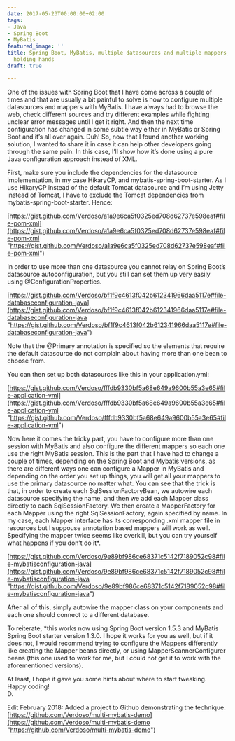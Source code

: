 ```yaml
---
date: 2017-05-23T00:00:00+02:00
tags:
- Java
- Spring Boot
- MyBatis
featured_image: ''
title: Spring Boot, MyBatis, multiple datasources and multiple mappers, all together
  holding hands
draft: true

---
```

One of the issues with Spring Boot that I have come across a couple of times and that are usually a bit painful to solve is how to configure multiple datasources and mappers with MyBatis. I have always had to browse the web, check different sources and try different examples while fighting unclear error messages until I get it right. And then the next time configuration has changed in some subtle way either in MyBatis or Spring Boot and it’s all over again. Duh! So, now that I found another working solution, I wanted to share it in case it can help other developers going through the same pain. In this case, I’ll show how it’s done using a pure Java configuration approach instead of XML.

First, make sure you include the dependencies for the datasource implementation, in my case HikaryCP, and mybatis-spring-boot-starter. As I use HikaryCP instead of the default Tomcat datasource and I’m using Jetty instead of Tomcat, I have to exclude the Tomcat dependencies from mybatis-spring-boot-starter. Hence:

[https://gist.github.com/Verdoso/a1a9e6ca5f0325ed708d62737e598eaf#file-pom-xml](https://gist.github.com/Verdoso/a1a9e6ca5f0325ed708d62737e598eaf#file-pom-xml "https://gist.github.com/Verdoso/a1a9e6ca5f0325ed708d62737e598eaf#file-pom-xml")

In order to use more than one datasource you cannot relay on Spring Boot’s datasource autoconfiguration, but you still can set them up very easily using @ConfigurationProperties.

[https://gist.github.com/Verdoso/bf1f9c4613f042b612341966daa5117e#file-databaseconfiguration-java](https://gist.github.com/Verdoso/bf1f9c4613f042b612341966daa5117e#file-databaseconfiguration-java "https://gist.github.com/Verdoso/bf1f9c4613f042b612341966daa5117e#file-databaseconfiguration-java")

Note that the @Primary annotation is specified so the elements that require the default datasource do not complain about having more than one bean to choose from.

You can then set up both datasources like this in your application.yml:

[https://gist.github.com/Verdoso/fffdb9330bf5a68e649a9600b55a3e65#file-application-yml](https://gist.github.com/Verdoso/fffdb9330bf5a68e649a9600b55a3e65#file-application-yml "https://gist.github.com/Verdoso/fffdb9330bf5a68e649a9600b55a3e65#file-application-yml")

Now here it comes the tricky part, you have to configure more than one session with MyBatis and also configure the different mappers so each one use the right MyBatis session. This is the part that I have had to change a couple of times, depending on the Spring Boot and Mybatis versions, as there are different ways one can configure a Mapper in MyBatis and depending on the order you set up things, you will get all your mappers to use the primary datasource no matter what. You can see that the trick is that, in order to create each SqlSessionFactoryBean, we autowire each datasource specifying the name, and then we add each Mapper class directly to each SqlSessionFactory. We then create a MapperFactory for each Mapper using the right SqlSessionFactory, again specified by name. In my case, each Mapper interface has its corresponding .xml mapper file in resources but I suppouse annotation based mappers will work as well. Specifying the mapper twice seems like overkill, but you can try yourself what happens if you don’t do it*.

[https://gist.github.com/Verdoso/9e89bf986ce68371c5142f7189052c98#file-mybatisconfiguration-java](https://gist.github.com/Verdoso/9e89bf986ce68371c5142f7189052c98#file-mybatisconfiguration-java "https://gist.github.com/Verdoso/9e89bf986ce68371c5142f7189052c98#file-mybatisconfiguration-java")

After all of this, simply autowire the mapper class on your components and each one should connect to a different database.

To reiterate, *this works now using Spring Boot version 1.5.3 and MyBatis Spring Boot starter version 1.3.0. I hope it works for you as well, but if it does not, I would recommend trying to configure the Mappers differently like creating the Mapper beans directly, or using MapperScannerConfigurer beans (this one used to work for me, but I could not get it to work with the aforementioned versions).

At least, I hope it gave you some hints about where to start tweaking.  
Happy coding!  
D.

Edit February 2018: Added a project to Github demonstrating the technique: [https://github.com/Verdoso/multi-mybatis-demo](https://github.com/Verdoso/multi-mybatis-demo "https://github.com/Verdoso/multi-mybatis-demo")